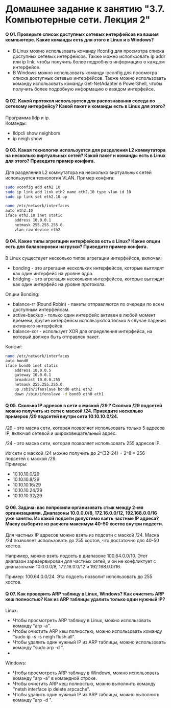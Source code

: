 # Домашнее задание к занятию "3.7. Компьютерные сети. Лекция 2"

#### Q 01. Проверьте список доступных сетевых интерфейсов на вашем компьютере. Какие команды есть для этого в Linux и в Windows?  
- В Linux можно использовать команду ifconfig для просмотра списка доступных сетевых интерфейсов. Также можно использовать ip addr или ip link, чтобы получить более подробную информацию о каждом интерфейсе.  
- В Windows можно использовать команду ipconfig для просмотра списка доступных сетевых интерфейсов. Также можно использовать команду использовать команду Get-NetAdapter в PowerShell, чтобы получить более подробную информацию о каждом интерфейсе.

#### Q 02. Какой протокол используется для распознавания соседа по сетевому интерфейсу? Какой пакет и команды есть в Linux для этого?  
Программа lldp и ip.  
Команды: 
   - lldpcli show neighbors
   - ip neigh show

#### Q 03. Какая технология используется для разделения L2 коммутатора на несколько виртуальных сетей? Какой пакет и команды есть в Linux для этого? Приведите пример конфига.
Для разделения L2 коммутатора на несколько виртуальных сетей используется технология VLAN.
Пример конфига:
```bash
sudo vconfig add eth2 10
sudo ip link add link eth2 name eth2.10 type vlan id 10
sudo ip link set eth2.10 up

nano /etc/network/interfaces
auto eth2.10
iface eth2.10 inet static
    address 10.0.0.1
    netmask 255.255.255.0
    vlan-raw-device eth2
```

#### Q 04. Какие типы агрегации интерфейсов есть в Linux? Какие опции есть для балансировки нагрузки? Приведите пример конфига.  
В Linux существует несколько типов агрегации интерфейсов, включая:

- bonding - это агрегация нескольких интерфейсов, которые выглядят как один интерфейс на уровне ядра.
- bridging - это агрегация нескольких интерфейсов, которые выглядят как один интерфейс на уровне протокола.

Опции Bonding:  
- balance-rr (Round Robin) - пакеты отправляются по очереди по всем доступным интерфейсам.
- active-backup - только один интерфейс активен в любой момент времени, другие интерфейсы используются только в случае падения активного интерфейса.
- balance-xor - использует XOR для определения интерфейса, на который должен быть отправлен пакет.
  
Конфиг:  
```bash
nano /etc/network/interfaces 
auto bond0
iface bond0 inet static
	address 10.0.0.5
	gateway 10.0.0.1
	broadcast 10.0.0.255
	netmask 255.255.255.0
	up /sbin/ifenslave bond0 eth1 eth2
	down /sbin/ifenslave -d bond0 eth0 eth1
```

#### Q 05. Сколько IP адресов в сети с маской /29 ? Сколько /29 подсетей можно получить из сети с маской /24. Приведите несколько примеров /29 подсетей внутри сети 10.10.10.0/24.
/29 - это маска сети, которая позволяет использовать только 5 адресов IP, включая сетевой и широковещательный адрес.

/24 - это маска сети, которая позволяет использовать 255 адресов IP.  

Из сети с маской /24 можно получить до 2^(32-24) = 2^8 = 256 подсетей с маской /29.  
Примеры:  
- 10.10.10.0/29
- 10.10.10.8/29
- 10.10.10.16/29
- 10.10.10.24/29
- 10.10.10.32/29

#### Q 06. Задача: вас попросили организовать стык между 2-мя организациями. Диапазоны 10.0.0.0/8, 172.16.0.0/12, 192.168.0.0/16 уже заняты. Из какой подсети допустимо взять частные IP адреса? Маску выберите из расчета максимум 40-50 хостов внутри подсети.
Для частных IP адресов можно взять из подсети с маской /24. Маска /24 позволяет использовать до 255 хостов, что достаточно для 40-50 хостов.  

Например, можно взять подсеть в диапазоне 100.64.0.0/10. Этот диапазон зарезервирован для частных сетей, и он не конфликтует с диапазонами 10.0.0.0/8, 172.16.0.0/12 и 192.168.0.0/16.  

Пример: 100.64.0.0/24. Эта подсеть позволит использовать до 255 хостов.  

#### Q 07. Как проверить ARP таблицу в Linux, Windows? Как очистить ARP кеш полностью? Как из ARP таблицы удалить только один нужный IP?
Linux:  

- Чтобы просмотреть ARP таблицу в Linux, можно использовать команду "arp -a".
- Чтобы очистить ARP кеш полностью, можно использовать команду "sudo ip -s -s neigh flush all".
- Чтобы удалить один нужный IP из ARP таблицы, можно использовать команду "sudo arp -d <IP address>".
- 
Windows:  

- Чтобы просмотреть ARP таблицу в Windows, можно использовать команду "arp -a" в командной строке.
- Чтобы очистить ARP кеш полностью, можно выполнить команду "netsh interface ip delete arpcache".
- Чтобы удалить один нужный IP из ARP таблицы, можно выполнить команду "arp -d <IP address>".